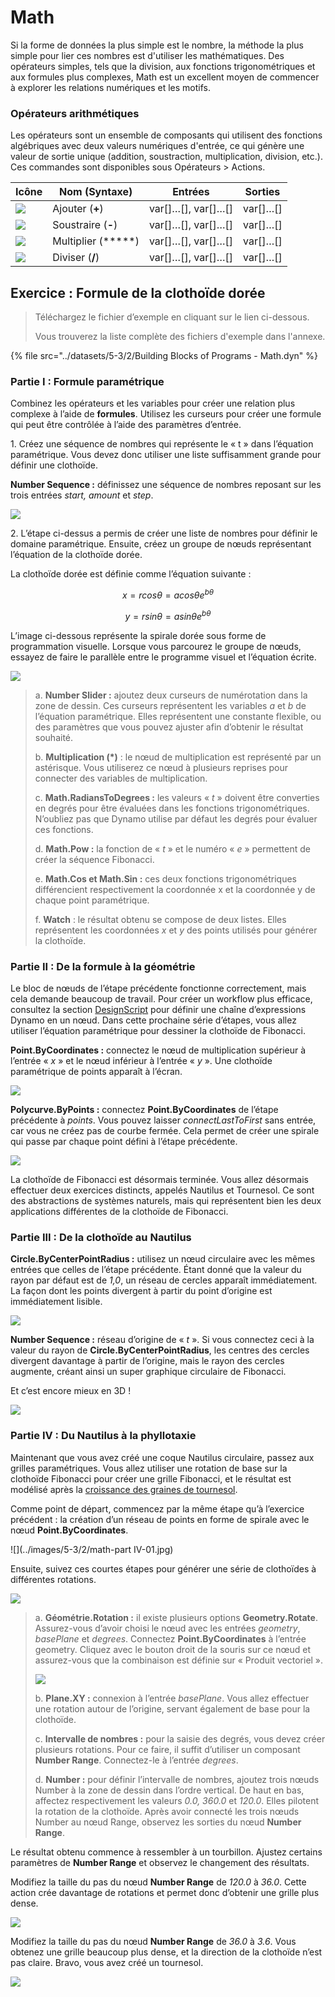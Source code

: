 # Math

Si la forme de données la plus simple est le nombre, la méthode la plus simple pour lier ces nombres est d'utiliser les mathématiques. Des opérateurs simples, tels que la division, aux fonctions trigonométriques et aux formules plus complexes, Math est un excellent moyen de commencer à explorer les relations numériques et les motifs.

### Opérateurs arithmétiques

Les opérateurs sont un ensemble de composants qui utilisent des fonctions algébriques avec deux valeurs numériques d'entrée, ce qui génère une valeur de sortie unique (addition, soustraction, multiplication, division, etc.). Ces commandes sont disponibles sous Opérateurs > Actions.

| Icône                                                | Nom (Syntaxe)     | Entrées                     | Sorties      |
| --------------------------------------------------- | ----------------- | -------------------------- | ------------ |
| ![](../images/5-3/2/addition.jpg)       | Ajouter (**+**)       | var[]…[], var[]…[] | var[]…[] |
| ![](../images/5-3/2/Subtraction.jpg)    | Soustraire (**-**)  | var[]…[], var[]…[] | var[]…[] |
| ![](../images/5-3/2/Multiplication.jpg) | Multiplier (*****) | var[]…[], var[]…[] | var[]…[] |
| ![](../images/5-3/2/Division.jpg)       | Diviser (**/**)    | var[]…[], var[]…[] | var[]…[] |

## Exercice : Formule de la clothoïde dorée

> Téléchargez le fichier d’exemple en cliquant sur le lien ci-dessous.
>
> Vous trouverez la liste complète des fichiers d'exemple dans l'annexe.

{% file src="../datasets/5-3/2/Building Blocks of Programs - Math.dyn" %}

### Partie I : Formule paramétrique

Combinez les opérateurs et les variables pour créer une relation plus complexe à l’aide de **formules**. Utilisez les curseurs pour créer une formule qui peut être contrôlée à l’aide des paramètres d’entrée.

1. Créez une séquence de nombres qui représente le « t » dans l’équation paramétrique. Vous devez donc utiliser une liste suffisamment grande pour définir une clothoïde.

**Number Sequence :** définissez une séquence de nombres reposant sur les trois entrées _start, amount_ et _step_.

![](../images/5-3/2/math-partI-01.jpg)

2\. L’étape ci-dessus a permis de créer une liste de nombres pour définir le domaine paramétrique. Ensuite, créez un groupe de nœuds représentant l’équation de la clothoïde dorée.

La clothoïde dorée est définie comme l’équation suivante :

$$ x = r cos θ = a cos θ e^{bθ} $$

$$ y = r sin θ = a sin θe^{bθ} $$

L’image ci-dessous représente la spirale dorée sous forme de programmation visuelle. Lorsque vous parcourez le groupe de nœuds, essayez de faire le parallèle entre le programme visuel et l’équation écrite.

![](../images/5-3/2/math-partI-02.jpg)

> a. **Number Slider :** ajoutez deux curseurs de numérotation dans la zone de dessin. Ces curseurs représentent les variables _a_ et _b_ de l’équation paramétrique. Elles représentent une constante flexible, ou des paramètres que vous pouvez ajuster afin d’obtenir le résultat souhaité.
>
> b. **Multiplication (*)** : le nœud de multiplication est représenté par un astérisque. Vous utiliserez ce nœud à plusieurs reprises pour connecter des variables de multiplication.
>
> c. **Math.RadiansToDegrees :** les valeurs « _t_ » doivent être converties en degrés pour être évaluées dans les fonctions trigonométriques. N’oubliez pas que Dynamo utilise par défaut les degrés pour évaluer ces fonctions.
>
> d. **Math.Pow :** la fonction de « _t_ » et le numéro « _e_ » permettent de créer la séquence Fibonacci.
>
> e. **Math.Cos et Math.Sin :** ces deux fonctions trigonométriques différencient respectivement la coordonnée x et la coordonnée y de chaque point paramétrique.
>
> f. **Watch** : le résultat obtenu se compose de deux listes. Elles représentent les coordonnées _x_ et _y_ des points utilisés pour générer la clothoïde.

### Partie II : De la formule à la géométrie

Le bloc de nœuds de l’étape précédente fonctionne correctement, mais cela demande beaucoup de travail. Pour créer un workflow plus efficace, consultez la section [DesignScript](../../8\_coding\_in\_dynamo/8-1\_code-blocks-and-design-script/2-design-script-syntax.md) pour définir une chaîne d’expressions Dynamo en un nœud. Dans cette prochaine série d’étapes, vous allez utiliser l’équation paramétrique pour dessiner la clothoïde de Fibonacci.

**Point.ByCoordinates :** connectez le nœud de multiplication supérieur à l’entrée « _x_ » et le nœud inférieur à l’entrée « _y_ ». Une clothoïde paramétrique de points apparaît à l’écran.

![](../images/5-3/2/math-partII-01.gif)

**Polycurve.ByPoints :** connectez **Point.ByCoordinates** de l’étape précédente à _points_. Vous pouvez laisser _connectLastToFirst_ sans entrée, car vous ne créez pas de courbe fermée. Cela permet de créer une spirale qui passe par chaque point défini à l’étape précédente.

![](../images/5-3/2/math-partII-02.jpg)

La clothoïde de Fibonacci est désormais terminée. Vous allez désormais effectuer deux exercices distincts, appelés Nautilus et Tournesol. Ce sont des abstractions de systèmes naturels, mais qui représentent bien les deux applications différentes de la clothoïde de Fibonacci.

### Partie III : De la clothoïde au Nautilus

**Circle.ByCenterPointRadius :** utilisez un nœud circulaire avec les mêmes entrées que celles de l’étape précédente. Étant donné que la valeur du rayon par défaut est de _1,0_, un réseau de cercles apparaît immédiatement. La façon dont les points divergent à partir du point d’origine est immédiatement lisible.

![](../images/5-3/2/math-partIII-01.jpg)

**Number Sequence :** réseau d’origine de « _t_ ». Si vous connectez ceci à la valeur du rayon de **Circle.ByCenterPointRadius**, les centres des cercles divergent davantage à partir de l’origine, mais le rayon des cercles augmente, créant ainsi un super graphique circulaire de Fibonacci.

Et c’est encore mieux en 3D !

![](../images/5-3/2/math-partIII-02.gif)

### Partie IV : Du Nautilus à la phyllotaxie

Maintenant que vous avez créé une coque Nautilus circulaire, passez aux grilles paramétriques. Vous allez utiliser une rotation de base sur la clothoïde Fibonacci pour créer une grille Fibonacci, et le résultat est modélisé après la [croissance des graines de tournesol](https://blogs.unimelb.edu.au/sciencecommunication/2018/09/02/this-flower-uses-maths-to-reproduce/).

Comme point de départ, commencez par la même étape qu’à l’exercice précédent : la création d’un réseau de points en forme de spirale avec le nœud **Point.ByCoordinates**.

\![](../images/5-3/2/math-part IV-01.jpg)

Ensuite, suivez ces courtes étapes pour générer une série de clothoïdes à différentes rotations.

![](../images/5-3/2/math-partIV-02.jpg)

> a. **Géométrie.Rotation :** il existe plusieurs options **Geometry.Rotate**. Assurez-vous d’avoir choisi le nœud avec les entrées _geometry_, _basePlane_ et _degrees_. Connectez **Point.ByCoordinates** à l’entrée geometry. Cliquez avec le bouton droit de la souris sur ce nœud et assurez-vous que la combinaison est définie sur « Produit vectoriel ».
>
> ![](../images/5-3/2/math-partIV-03crossproduct.jpg)
>
> b. **Plane.XY :** connexion à l’entrée _basePlane_. Vous allez effectuer une rotation autour de l’origine, servant également de base pour la clothoïde.
>
> c. **Intervalle de nombres :** pour la saisie des degrés, vous devez créer plusieurs rotations. Pour ce faire, il suffit d’utiliser un composant **Number Range**. Connectez-le à l’entrée _degrees_.
>
> d. **Number :** pour définir l’intervalle de nombres, ajoutez trois nœuds Number à la zone de dessin dans l’ordre vertical. De haut en bas, affectez respectivement les valeurs _0.0, 360.0_ et _120.0_. Elles pilotent la rotation de la clothoïde. Après avoir connecté les trois nœuds Number au nœud Range, observez les sorties du nœud **Number Range**.

Le résultat obtenu commence à ressembler à un tourbillon. Ajustez certains paramètres de **Number Range** et observez le changement des résultats.

Modifiez la taille du pas du nœud **Number Range** de _120.0_ à _36.0_. Cette action crée davantage de rotations et permet donc d’obtenir une grille plus dense.

![](../images/5-3/2/math-partIV-04.jpg)

Modifiez la taille du pas du nœud **Number Range** de _36.0_ à _3.6_. Vous obtenez une grille beaucoup plus dense, et la direction de la clothoïde n’est pas claire. Bravo, vous avez créé un tournesol.

![](../images/5-3/2/math-partIV-05.jpg)
